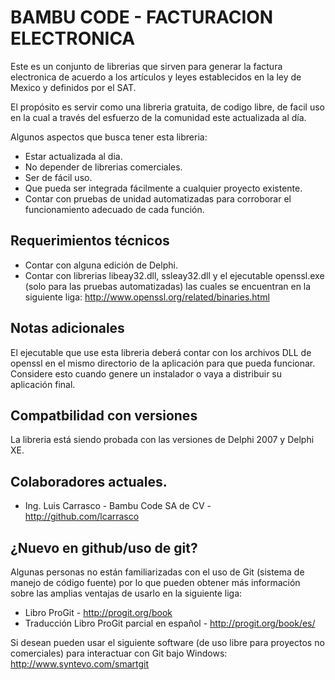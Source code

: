 ﻿BAMBU CODE - FACTURACION ELECTRONICA
=====================================
Este es un conjunto de librerias que sirven para generar la factura electronica de acuerdo
a los artículos y leyes establecidos en la ley de Mexico y definidos por el SAT.

El propósito es servir como una libreria gratuita, de codigo libre, de facil uso en la cual
a través del esfuerzo de la comunidad este actualizada al día.

Algunos aspectos que busca tener esta libreria:

- Estar actualizada al dia.
- No depender de librerias comerciales.
- Ser de fácil uso.
- Que pueda ser integrada fácilmente a cualquier proyecto existente.
- Contar con pruebas de unidad automatizadas para corroborar el funcionamiento adecuado de
cada función.

Requerimientos técnicos
------------
- Contar con alguna edición de Delphi.
- Contar con librerias libeay32.dll, ssleay32.dll y el ejecutable openssl.exe (solo para las pruebas automatizadas)
las cuales se encuentran en la siguiente liga: http://www.openssl.org/related/binaries.html
 
Notas adicionales
------------
El ejecutable que use esta libreria deberá contar con los archivos DLL de openssl en el mismo directorio de la
aplicación para que pueda funcionar. Considere esto cuando genere un instalador o vaya a distribuir su aplicación
final.

Compatbilidad con versiones
------------
La libreria está siendo probada con las versiones de Delphi 2007 y Delphi XE.


Colaboradores actuales.
-------------
* Ing. Luis Carrasco - Bambu Code SA de CV - http://github.com/lcarrasco

¿Nuevo en github/uso de git?
-------------
Algunas personas no están familiarizadas con el uso de Git (sistema de manejo de código fuente) por lo que pueden
obtener más información sobre las amplias ventajas de usarlo en la siguiente liga:

* Libro ProGit - http://progit.org/book 
* Traducción Libro ProGit parcial en español - http://progit.org/book/es/

Si desean pueden usar el siguiente software (de uso libre para proyectos no comerciales) para interactuar con Git
bajo Windows:
http://www.syntevo.com/smartgit